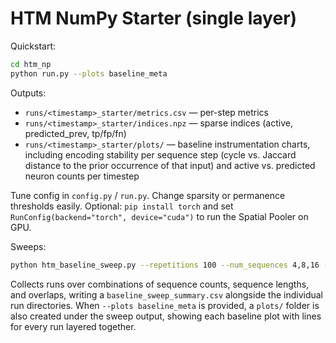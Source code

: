 # HTM NumPy Starter (single layer)

Quickstart:
```bash
cd htm_np
python run.py --plots baseline_meta
```

Outputs:
- `runs/<timestamp>_starter/metrics.csv` — per-step metrics
- `runs/<timestamp>_starter/indices.npz` — sparse indices (active, predicted_prev, tp/fp/fn)
- `runs/<timestamp>_starter/plots/` — baseline instrumentation charts, including
  encoding stability per sequence step (cycle vs. Jaccard distance to the prior
  occurrence of that input) and active vs. predicted neuron counts per timestep

Tune config in `config.py` / `run.py`. Change sparsity or permanence thresholds easily.
Optional: `pip install torch` and set `RunConfig(backend="torch", device="cuda")` to run the Spatial Pooler on GPU.

Sweeps:
```bash
python htm_baseline_sweep.py --repetitions 100 --num_sequences 4,8,16 --seq_length 4,8,16 --overlap 0,25,50 --plots baseline_meta --seeds 2
```
Collects runs over combinations of sequence counts, sequence lengths, and overlaps, writing a
`baseline_sweep_summary.csv` alongside the individual run directories. When
`--plots baseline_meta` is provided, a `plots/` folder is also created under the
sweep output, showing each baseline plot with lines for every run layered
together.
